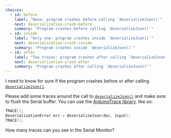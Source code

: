```yaml
---
choices:
  - id: before
    label: "None: program crashes before calling `deserializeJson()`"
    next: deserialization-crash-before
    summary: "Program crashes before calling `deserializeJson()`"
  - id: inside
    label: "Only one: program crashes inside `deserializeJson()`"
    next: deserialization-crash-inside
    summary: "Program crashes inside `deserializeJson()`"
  - id: after
    label: "Two traces: program crashes after calling `deserializeJson()`"
    next: deserialization-crash-after
    summary: "Program crashes after calling `deserializeJson()`"
---
```


I need to know for sure if the program crashes before or after calling [`deserializeJson()`](/v6/api/json/deserializejson/).

Please add some traces around the call to [`deserializeJson()`](/v6/api/json/deserializejson/) and make sure to flush the Serial buffer. You can use the [ArduinoTrace library](https://github.com/bblanchon/ArduinoTrace), like so:

```c++
TRACE();
DeserializationError err = deserializeJson(doc, input);
TRACE();
```

How many traces can you see in the Serial Monitor?